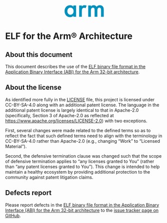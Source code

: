 <div align="center">
   <img src="Arm_logo_blue_150MN.png" />
</div>

# ELF for the Arm® Architecture


## About this document

This document describes the use of the [ELF binary file format in the
Application Binary Interface (ABI) for the Arm 32-bit
architecture](aaelf32.rst).

## About the license

As identified more fully in the [LICENSE](LICENSE) file, this project
is licensed under CC-BY-SA-4.0 along with an additional patent
license.  The language in the additional patent license is largely
identical to that in Apache-2.0 (specifically, Section 3 of Apache-2.0
as reflected at https://www.apache.org/licenses/LICENSE-2.0) with two
exceptions.

First, several changes were made related to the defined terms so as to
reflect the fact that such defined terms need to align with the
terminology in CC-BY-SA-4.0 rather than Apache-2.0 (e.g., changing
“Work” to “Licensed Material”).

Second, the defensive termination clause was changed such that the
scope of defensive termination applies to “any licenses granted to
You” (rather than “any patent licenses granted to You”).  This change
is intended to help maintain a healthy ecosystem by providing
additional protection to the community against patent litigation
claims.

## Defects report

Please report defects in the [ELF binary file format in the Application Binary
Interface (ABI) for the Arm 32-bit architecture](aaelf32.rst) to the [issue
tracker page on GitHub](https://github.com/ARM-software/abi-aa/issues).

